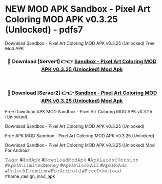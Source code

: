# NEW MOD APK Sandbox - Pixel Art Coloring MOD APK v0.3.25 (Unlocked) - pdfs7
Download Sandbox - Pixel Art Coloring MOD APK v0.3.25 (Unlocked) Free Mod APK

<div align="center">
<h3>🔴 Download [Server1] 👉👉 <a href="https://apk-comot.site?title=Sandbox_-_Pixel_Art_Coloring_MOD_APK_v0.3.25_(Unlocked)">Sandbox - Pixel Art Coloring MOD APK v0.3.25 (Unlocked) Mod Apk</a></h3><br>

<h3>🔴 Download [Server2] 👉👉 <a href="https://apk-comot.site?title=Sandbox_-_Pixel_Art_Coloring_MOD_APK_v0.3.25_(Unlocked)">Sandbox - Pixel Art Coloring MOD APK v0.3.25 (Unlocked) Mod Apk</a></h3>
</div>


Free Download APK MOD Sandbox - Pixel Art Coloring MOD APK v0.3.25 (Unlocked)

Download Sandbox - Pixel Art Coloring MOD APK v0.3.25 (Unlocked) 

Free APK MOD Sandbox - Pixel Art Coloring MOD APK v0.3.25 (Unlocked) 

Download Sandbox - Pixel Art Coloring MOD APK v0.3.25 (Unlocked) Mod For Android

𝚃𝚊𝚐𝚜: #𝙼𝚘𝚍𝙰𝚙𝚔 #𝙳𝚘𝚠𝚗𝚕𝚘𝚊𝚍𝙼𝚘𝚍𝙰𝚙𝚔 #𝙰𝚙𝚔𝙻𝚊𝚝𝚎𝚜𝚝𝚅𝚎𝚛𝚜𝚒𝚘𝚗 #𝙰𝚙𝚔𝚄𝚗𝚕𝚒𝚖𝚒𝚝𝚎𝚍𝙼𝚘𝚗𝚎𝚢 #𝙰𝚙𝚔𝚄𝚗𝚕𝚘𝚌𝚔𝙰𝚕𝚕 #𝙰𝚙𝚔𝙽𝚘𝙰𝚍𝚜 #𝚄𝚗𝚕𝚘𝚌𝚔𝙿𝚛𝚎𝚖𝚒𝚞𝚖 #𝙵𝚘𝚛𝙰𝚗𝚍𝚛𝚘𝚒𝚍 #𝙵𝚛𝚎𝚎𝙳𝚘𝚠𝚗𝚕𝚘𝚊𝚍 #home_design_mod_apk